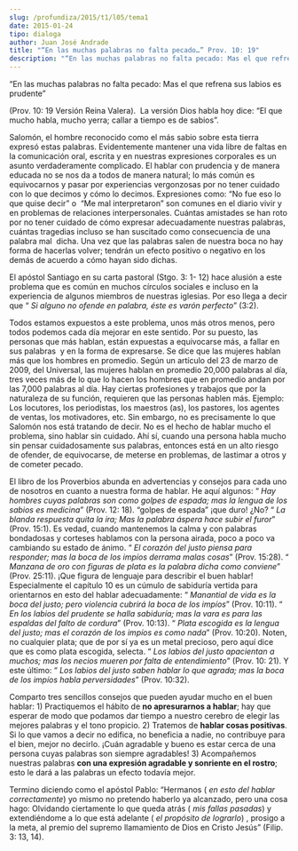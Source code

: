```yaml
---
slug: /profundiza/2015/t1/l05/tema1
date: 2015-01-24
tipo: dialoga
author: Juan José Andrade
title: "“En las muchas palabras no falta pecado…” Prov. 10: 19"
description: "“En las muchas palabras no falta pecado: Mas el que refrena sus labios es  prudente” (Prov. 10: 19 Versión Reina Valera). La versión Dios habla hoy dice:  “El que mucho habla, mucho yerra; callar a tiempo es de sabios”. Salomón, el  hombre reconocido como el más sabio sobre es..."
---
```


“En las muchas palabras no falta pecado: Mas el que refrena sus labios es prudente”

(Prov. 10: 19 Versión Reina Valera).  La versión Dios habla hoy dice: “El que mucho habla, mucho yerra; callar a tiempo es de sabios”.

Salomón, el hombre reconocido como el más sabio sobre esta tierra expresó estas palabras. Evidentemente mantener una vida libre de faltas en la comunicación oral, escrita y en nuestras expresiones corporales es un asunto verdaderamente complicado. El hablar con prudencia y de manera educada no se nos da a todos de manera natural; lo más común es equivocarnos y pasar por experiencias vergonzosas por no tener cuidado con lo que decimos y cómo lo decimos. Expresiones como: “No fue eso lo que quise decir” o  “Me mal interpretaron” son comunes en el diario vivir y en problemas de relaciones interpersonales. Cuántas amistades se han roto por no tener cuidado de cómo expresar adecuadamente nuestras palabras, cuántas tragedias incluso se han suscitado como consecuencia de una palabra mal  dicha. Una vez que las palabras salen de nuestra boca no hay forma de hacerlas volver; tendrán un efecto positivo o negativo en los demás de acuerdo a cómo hayan sido dichas.

El apóstol Santiago en su carta pastoral (Stgo. 3: 1- 12) hace alusión a este problema que es común en muchos círculos sociales e incluso en la experiencia de algunos miembros de nuestras iglesias. Por eso llega a decir que “ _Si alguno no ofende en palabra, éste es varón perfecto_” (3:2).

Todos estamos expuestos a este problema, unos más otros menos, pero todos podemos cada día mejorar en este sentido. Por su puesto, las personas que más hablan, están expuestas a equivocarse más, a fallar en sus palabras  y en la forma de expresarse. Se dice que las mujeres hablan más que los hombres en promedio. Según un artículo del 23 de marzo de 2009, del Universal, las mujeres hablan en promedio 20,000 palabras al día, tres veces más de lo que lo hacen los hombres que en promedio andan por las 7,000 palabras al día. Hay ciertas profesiones y trabajos que por la naturaleza de su función, requieren que las personas hablen más. Ejemplo: Los locutores, los periodistas, los maestros (as), los pastores, los agentes de ventas, los motivadores, etc. Sin embargo, no es precisamente lo que Salomón nos está tratando de decir. No es el hecho de hablar mucho el problema, sino hablar sin cuidado. Ahí sí, cuando una persona habla mucho sin pensar cuidadosamente sus palabras, entonces está en un alto riesgo de ofender, de equivocarse, de meterse en problemas, de lastimar a otros y de cometer pecado.

El libro de los Proverbios abunda en advertencias y consejos para cada uno de nosotros en cuanto a nuestra forma de hablar. He aquí algunos: “ _Hay hombres cuyas palabras son como golpes de espada; mas la lengua de los sabios es medicina_” (Prov. 12: 18). “golpes de espada” ¡que duro! ¿No? “ _La blanda respuesta quita la ira; Mas la palabra áspera hace subir el furor_” (Prov. 15:1). Es vedad, cuando mantenemos la calma y con palabras bondadosas y corteses hablamos con la persona airada, poco a poco va cambiando su estado de ánimo. “ _El corazón del justo piensa para responder; mas la boca de los impíos derrama malas cosas_” (Prov. 15:28). “ _Manzana de oro con figuras de plata es la palabra dicha como conviene_” (Prov. 25:11). ¡Que figura de lenguaje para describir el buen hablar! Especialmente el capítulo 10 es un cúmulo de sabiduría vertida para orientarnos en esto del hablar adecuadamente: “ _Manantial de vida es la boca del justo; pero violencia cubrirá la boca de los impíos_” (Prov. 10:11). “ _En los labios del prudente se halla sabiduría; mas la vara es para las espaldas del falto de cordura_” (Prov. 10:13). “ _Plata escogida es la lengua del justo; mas el corazón de los impíos es como nada_” (Prov. 10:20). Noten, no cualquier plata; que de por sí ya es un metal precioso, pero aquí dice que es como plata escogida, selecta. “ _Los labios del justo apacientan a muchos; mas los necios mueren por falta de entendimiento_” (Prov. 10: 21). Y este último: “ _Los labios del justo saben hablar lo que agrada; mas la boca de los impíos habla perversidades_” (Prov. 10:32).

Comparto tres sencillos consejos que pueden ayudar mucho en el buen hablar: 1) Practiquemos el hábito de **no apresurarnos a hablar**; hay que esperar de modo que podamos dar tiempo a nuestro cerebro de elegir las mejores palabras y el tono propicio. 2) Tratemos de **hablar cosas positivas**. Si lo que vamos a decir no edifica, no beneficia a nadie, no contribuye para el bien, mejor no decirlo. ¡Cuán agradable y bueno es estar cerca de una persona cuyas palabras son siempre agradables! 3) Acompañemos nuestras palabras **con una expresión agradable y sonriente en el rostro**; esto le dará a las palabras un efecto todavía mejor.

Termino diciendo como el apóstol Pablo: “Hermanos ( _en esto del hablar correctamente_) yo mismo no pretendo haberlo ya alcanzado, pero una cosa hago: Olvidando ciertamente lo que queda atrás ( _mis fallas pasadas_) y extendiéndome a lo que está adelante ( _el propósito de lograrlo_) , prosigo a la meta, al premio del supremo llamamiento de Dios en Cristo Jesús” (Filip. 3: 13, 14).
